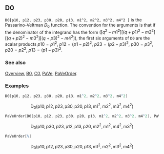 ## D0

`D0[p10, p12, p23, p30, p20, p13, m1^2, m2^2, m3^2, m4^2 ]` is the Passarino-Veltman $D_0$ function. The convention for the arguments is that if the denominator of the integrand has the form $([q^2-m1^2] [(q+p1)^2-m2^2] [(q+p2)^2-m3^2] [(q+p3)^2-m4^2])$, the first six arguments of `D0` are the scalar products $p10 = p1^2$, $p12 = (p1-p2)^2$, $p23 = (p2-p3)^2$, $p30 = p3^2$, $p20 = p2^2$, $p13 = (p1-p3)^2$.

### See also

[Overview](Extra/FeynCalc.md), [B0](B0.md), [C0](C0.md), [PaVe](PaVe.md), [PaVeOrder](PaVeOrder.md).

### Examples

```mathematica
D0[p10, p12, p23, p30, p20, p13, m1^2, m2^2, m3^2, m4^2]
```

$$\text{D}_0\left(\text{p10},\text{p12},\text{p23},\text{p30},\text{p20},\text{p13},\text{m1}^2,\text{m2}^2,\text{m3}^2,\text{m4}^2\right)$$

```mathematica
PaVeOrder[D0[p10, p12, p23, p30, p20, p13, m1^2, m2^2, m3^2, m4^2], PaVeOrderList -> {p13, p20}]
```

$$\text{D}_0\left(\text{p10},\text{p30},\text{p23},\text{p12},\text{p13},\text{p20},\text{m2}^2,\text{m1}^2,\text{m4}^2,\text{m3}^2\right)$$

```mathematica
PaVeOrder[%]
```

$$\text{D}_0\left(\text{p10},\text{p12},\text{p23},\text{p30},\text{p20},\text{p13},\text{m1}^2,\text{m2}^2,\text{m3}^2,\text{m4}^2\right)$$